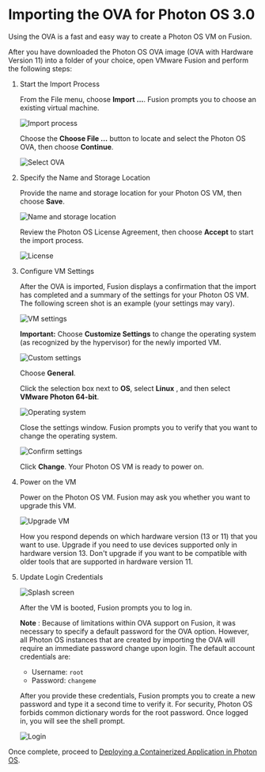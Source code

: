 # Importing the OVA for Photon OS 3.0

Using the OVA is a fast and easy way to create a Photon OS VM on Fusion.

After you have downloaded the Photon OS OVA image (OVA with Hardware Version 11) into a folder of your choice, open VMware Fusion and perform the following steps:

1. Start the Import Process

    From the File menu, choose **Import …**. Fusion prompts you to choose an existing virtual machine.

    ![Import process](images/fs-ova-import.png)

    Choose the **Choose File …**  button to locate and select the Photon OS OVA, then choose **Continue**.

    ![Select OVA ](images/fs-ova-selected.png)

1. Specify the Name and Storage Location

    Provide the name and storage location for your Photon OS VM, then choose **Save**.
    
    ![Name and storage location](images/fs-ova-name.png)
    
    Review the Photon OS License Agreement, then choose **Accept** to start the import process.
    
    ![License](images/fs-ova-license.png)

1. Configure VM Settings

    After the OVA is imported, Fusion displays a confirmation that the import has completed and a summary of the settings for your Photon OS VM. The following screen shot is an example (your settings may vary).
    
    ![VM settings](images/fs-ova-finish.png)
    
    **Important:** Choose **Customize Settings**  to change the operating system (as recognized by the hypervisor) for the newly imported VM.
    
    ![Custom settings](images/fs-ova-settings.png)
    
    Choose **General**.
    
    Click the selection box next to **OS**, select **Linux** , and then select **VMware Photon 64-bit**.
    
    ![Operating system](images/fs-ova-os.png)
    
    Close the settings window. Fusion prompts you to verify that you want to change the operating system.
    
    ![Confirm settings](images/fs-ova-os-confirm.png)
    
    Click **Change**. Your Photon OS VM is ready to power on.

1. Power on the VM

    Power on the Photon OS VM. Fusion may ask you whether you want to upgrade this VM.
    
    ![Upgrade VM](images/fs-ova-upgrade.png)
    
    How you respond depends on which hardware version (13 or 11) that you want to use. Upgrade if you need to use devices supported only in hardware version 13. Don't upgrade if you want to be compatible with older tools that are supported in hardware version 11.

1. Update Login Credentials

    ![Splash screen](images/fs-ova-splash.png)
    
    After the VM is booted, Fusion prompts you to log in.
    
    **Note** : Because of limitations within OVA support on Fusion, it was necessary to specify a default password for the OVA option. However, all Photon OS instances that are created by importing the OVA will require an immediate password change upon login. The default account credentials are:
    
    - Username: ``root``
    - Password: ``changeme``
    
    After you provide these credentials, Fusion prompts you to create a new password and type it a second time to verify it. For security, Photon OS forbids common dictionary words for the root password. Once logged in, you will see the shell prompt.
    
    ![Login](images/fs-ova-login.png)
    
Once complete, proceed to [Deploying a Containerized Application in Photon OS](deploying-a-containerized-application-in-photon-os-fusion.md).